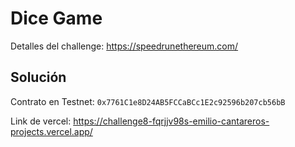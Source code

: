 # Dice Game

Detalles del challenge: https://speedrunethereum.com/

## Solución

Contrato en Testnet: `0x7761C1e8D24AB5FCCaBCc1E2c92596b207cb56bB`

Link de vercel: https://challenge8-fqrjjv98s-emilio-cantareros-projects.vercel.app/